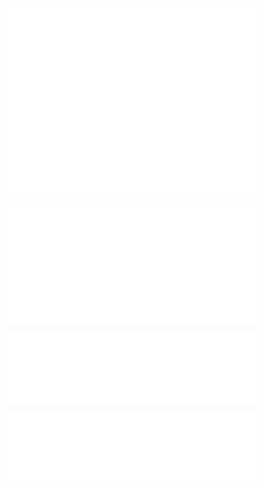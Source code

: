 <!-- https://github.com/MrLeo/metrics/blob/master/.github/workflows/main.yml -->


![](https://raw.githubusercontent.com/MrLeo/metrics/master/github-metrics.svg)


![](https://raw.githubusercontent.com/MrLeo/metrics/master/metrics.plugin.followup.indepth.svg)


![](https://raw.githubusercontent.com/MrLeo/metrics/master/metrics.plugin.languages.indepth.svg)


![](https://raw.githubusercontent.com/MrLeo/metrics/master/metrics.plugin.calendar.svg)
